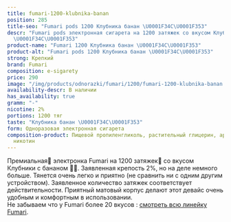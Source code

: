 ```yaml
---
title: fumari-1200-klubnika-banan
position: 285
title-seo: "Fumari pods 1200 Клубника банан \U0001F34C\U0001F353"
descr: "Fumari pods электронная сигарета на 1200 затяжек со вкусом Клубники с бананом
  \U0001F34C\U0001F353"
product-name: "Fumari 1200 Клубника банан \U0001F34C\U0001F353"
product-alt: "Fumari pods 1200 Клубника банан \U0001F34C\U0001F353"
strong: Крепкий
brand: Fumari
composition: e-sigarety
price: 290
image: "/img/products/odnorazki/fumari/1200/fumari-1200-klubnika-banan.png"
availability-descr: В наличии
has_availability: true
gramm: "-"
nicotine: 2%
portions: 1200 тяг
taste: "Клубника банан \U0001F34C\U0001F353"
form: Одноразовая электронная сигарета
composition-product: Пищевой пропиленгликоль, растительный глицерин, ароматизатор,
  никотин
---
```


Премиальная🥇 электронка Fumari на 1200 затяжек💨 со вкусом Клубники с бананом 🍌🍓. Заявленная крепость 2%, но на деле немного больше. Тянется очень легко и приятно (не сравнить ни с одним другим устройством). Заявленное количество затяжек соответствует действительности. Приятный матовый корпус делают этот девайс очень удобным и комфортным в использовании.<br>
Не забываем что у Fumari более 20 вкусов : [смотреть всю линейку Fumari](/fumari).